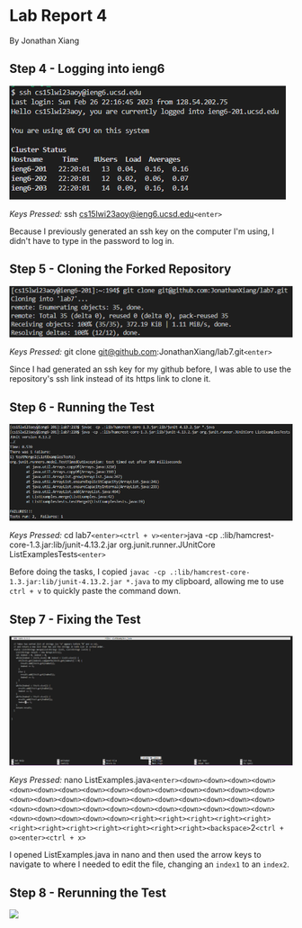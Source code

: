 # Lab Report 4
By Jonathan Xiang

## Step 4 - Logging into ieng6

![](Step4LogIn.png)

*Keys Pressed:* ssh cs15lwi23aoy@ieng6.ucsd.edu`<enter>`

Because I previously generated an ssh key on the computer I'm using, I didn't have to type in the password to log in.

## Step 5 - Cloning the Forked Repository

![](Step5Fork.png)

*Keys Pressed:* git clone git@github.com:JonathanXiang/lab7.git`<enter>`

Since I had generated an ssh key for my github before, I was able to use the repository's ssh link instead of its https link to clone it.

## Step 6 - Running the Test

![](Step6Test.png)

*Keys Pressed:* cd lab7`<enter><ctrl + v><enter>`java -cp .:lib/hamcrest-core-1.3.jar:lib/junit-4.13.2.jar org.junit.runner.JUnitCore ListExamplesTests`<enter>`

Before doing the tasks, I copied `javac -cp .:lib/hamcrest-core-1.3.jar:lib/junit-4.13.2.jar *.java` to my clipboard, allowing me to use `ctrl + v` to quickly paste the command down.

## Step 7 - Fixing the Test

![](Step7Nano.png)

*Keys Pressed:* nano ListExamples.java`<enter><down><down><down><down><down><down><down><down><down><down><down><down><down><down><down><down><down><down><down><down><down><down><down><down><down><down><down><down><down><down><down><down><down><down><down><down><down><down><down><down><down><down><right><right><right><right><right><right><right><right><right><right><right><right><backspace>`2`<ctrl + o><enter><ctrl + x>`

I opened ListExamples.java in nano and then used the arrow keys to navigate to where I needed to edit the file, changing an `index1` to an `index2`.

## Step 8 - Rerunning the Test

![](Step8TestRerun)
